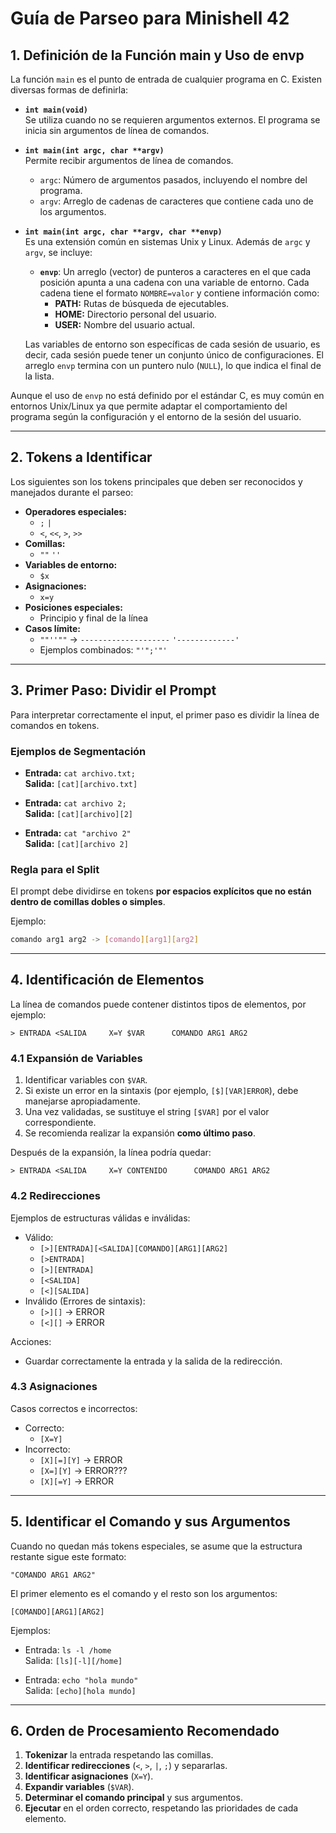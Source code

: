 # Guía de Parseo para Minishell 42

## 1. Definición de la Función main y Uso de envp

La función `main` es el punto de entrada de cualquier programa en C. Existen diversas formas de definirla:

- **`int main(void)`**  
  Se utiliza cuando no se requieren argumentos externos. El programa se inicia sin argumentos de línea de comandos.

- **`int main(int argc, char **argv)`**  
  Permite recibir argumentos de línea de comandos.  
  - `argc`: Número de argumentos pasados, incluyendo el nombre del programa.  
  - `argv`: Arreglo de cadenas de caracteres que contiene cada uno de los argumentos.

- **`int main(int argc, char **argv, char **envp)`**  
  Es una extensión común en sistemas Unix y Linux. Además de `argc` y `argv`, se incluye:
  - **`envp`**: Un arreglo (vector) de punteros a caracteres en el que cada posición apunta a una cadena con una variable de entorno. Cada cadena tiene el formato `NOMBRE=valor` y contiene información como:
    - **PATH:** Rutas de búsqueda de ejecutables.
    - **HOME:** Directorio personal del usuario.
    - **USER:** Nombre del usuario actual.
    
  Las variables de entorno son específicas de cada sesión de usuario, es decir, cada sesión puede tener un conjunto único de configuraciones. El arreglo `envp` termina con un puntero nulo (`NULL`), lo que indica el final de la lista.

Aunque el uso de `envp` no está definido por el estándar C, es muy común en entornos Unix/Linux ya que permite adaptar el comportamiento del programa según la configuración y el entorno de la sesión del usuario.

---

## 2. Tokens a Identificar

Los siguientes son los tokens principales que deben ser reconocidos y manejados durante el parseo:

- **Operadores especiales:**
  - `;` `|`
  - `<`, `<<`, `>`, `>>`
- **Comillas:**
  - `""` `''`
- **Variables de entorno:**
  - `$x`
- **Asignaciones:**
  - `x=y`
- **Posiciones especiales:**
  - Principio y final de la línea
- **Casos límite:**
  - `""''""` → `--------------------` `'-------------'`
  - Ejemplos combinados: `"'";'"'`

---

## 3. Primer Paso: Dividir el Prompt

Para interpretar correctamente el input, el primer paso es dividir la línea de comandos en tokens.

### Ejemplos de Segmentación

- **Entrada:** `cat archivo.txt;`  
  **Salida:** `[cat][archivo.txt]`

- **Entrada:** `cat archivo 2;`  
  **Salida:** `[cat][archivo][2]`

- **Entrada:** `cat "archivo 2"`  
  **Salida:** `[cat][archivo 2]`

### Regla para el Split

El prompt debe dividirse en tokens **por espacios explícitos que no están dentro de comillas dobles o simples**.

Ejemplo:
```sh
comando arg1 arg2 -> [comando][arg1][arg2]
````

---

## 4. Identificación de Elementos

La línea de comandos puede contener distintos tipos de elementos, por ejemplo:

```
> ENTRADA <SALIDA     X=Y $VAR      COMANDO ARG1 ARG2
```

### 4.1 Expansión de Variables

1. Identificar variables con `$VAR`.
2. Si existe un error en la sintaxis (por ejemplo, `[$][VAR]ERROR`), debe manejarse apropiadamente.
3. Una vez validadas, se sustituye el string `[$VAR]` por el valor correspondiente.
4. Se recomienda realizar la expansión **como último paso**.

Después de la expansión, la línea podría quedar:
```
> ENTRADA <SALIDA     X=Y CONTENIDO      COMANDO ARG1 ARG2
```

### 4.2 Redirecciones

Ejemplos de estructuras válidas e inválidas:

- Válido:
  - `[>][ENTRADA][<SALIDA][COMANDO][ARG1][ARG2]`
  - `[>ENTRADA]`
  - `[>][ENTRADA]`
  - `[<SALIDA]`
  - `[<][SALIDA]`
- Inválido (Errores de sintaxis):
  - `[>][]` → ERROR
  - `[<][]` → ERROR

Acciones:
- Guardar correctamente la entrada y la salida de la redirección.

### 4.3 Asignaciones

Casos correctos e incorrectos:

- Correcto:
  - `[X=Y]`
- Incorrecto:
  - `[X][=][Y]` → ERROR
  - `[X=][Y]` → ERROR???
  - `[X][=Y]` → ERROR

---

## 5. Identificar el Comando y sus Argumentos

Cuando no quedan más tokens especiales, se asume que la estructura restante sigue este formato:

```
"COMANDO ARG1 ARG2"
```

El primer elemento es el comando y el resto son los argumentos:
```
[COMANDO][ARG1][ARG2]
```

Ejemplos:

- Entrada: `ls -l /home`  
  Salida: `[ls][-l][/home]`

- Entrada: `echo "hola mundo"`  
  Salida: `[echo][hola mundo]`

---

## 6. Orden de Procesamiento Recomendado

1. **Tokenizar** la entrada respetando las comillas.
2. **Identificar redirecciones** (`<`, `>`, `|`, `;`) y separarlas.
3. **Identificar asignaciones** (`X=Y`).
4. **Expandir variables** (`$VAR`).
5. **Determinar el comando principal** y sus argumentos.
6. **Ejecutar** en el orden correcto, respetando las prioridades de cada elemento.